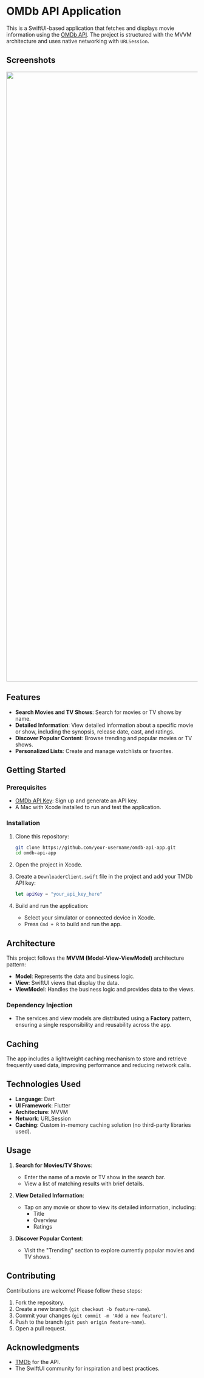 # OMDb API Application

This is a SwiftUI-based application that fetches and displays movie information using the [OMDb API](https://www.omdbapi.com). The project is structured with the MVVM architecture and uses native networking with `URLSession`.

## Screenshots
<img width=1600 src="https://github.com/user-attachments/assets/42c9bd09-6f19-4bae-817a-05f77afa8e4f"/>

## Features

- **Search Movies and TV Shows**: Search for movies or TV shows by name.
- **Detailed Information**: View detailed information about a specific movie or show, including the synopsis, release date, cast, and ratings.
- **Discover Popular Content**: Browse trending and popular movies or TV shows.
- **Personalized Lists**: Create and manage watchlists or favorites.

## Getting Started

### Prerequisites

- [OMDb API Key]([https://www.omdbapi.com/apikey.aspx]): Sign up and generate an API key.
- A Mac with Xcode installed to run and test the application.

### Installation

1. Clone this repository:

   ```bash
   git clone https://github.com/your-username/omdb-api-app.git
   cd omdb-api-app

   ```

2. Open the project in Xcode.

3. Create a `DownloaderClient.swift` file in the project and add your TMDb API key:

   ```swift
   let apiKey = "your_api_key_here"
   ```

4. Build and run the application:

   - Select your simulator or connected device in Xcode.
   - Press `Cmd + R` to build and run the app.

## Architecture

This project follows the **MVVM (Model-View-ViewModel)** architecture pattern:

- **Model**: Represents the data and business logic.
- **View**: SwiftUI views that display the data.
- **ViewModel**: Handles the business logic and provides data to the views.

### Dependency Injection

- The services and view models are distributed using a **Factory** pattern, ensuring a single responsibility and reusability across the app.

## Caching

The app includes a lightweight caching mechanism to store and retrieve frequently used data, improving performance and reducing network calls.

## Technologies Used

- **Language**: Dart
- **UI Framework**: Flutter
- **Architecture**: MVVM
- **Network**: URLSession
- **Caching**: Custom in-memory caching solution (no third-party libraries used).

## Usage

1. **Search for Movies/TV Shows**:

   - Enter the name of a movie or TV show in the search bar.
   - View a list of matching results with brief details.

2. **View Detailed Information**:

   - Tap on any movie or show to view its detailed information, including:
     - Title
     - Overview
     - Ratings

3. **Discover Popular Content**:

   - Visit the "Trending" section to explore currently popular movies and TV shows.

## Contributing

Contributions are welcome! Please follow these steps:

1. Fork the repository.
2. Create a new branch (`git checkout -b feature-name`).
3. Commit your changes (`git commit -m 'Add a new feature'`).
4. Push to the branch (`git push origin feature-name`).
5. Open a pull request.

## Acknowledgments

- [TMDb](https://www.omdbapi.com) for the API.
- The SwiftUI community for inspiration and best practices.
